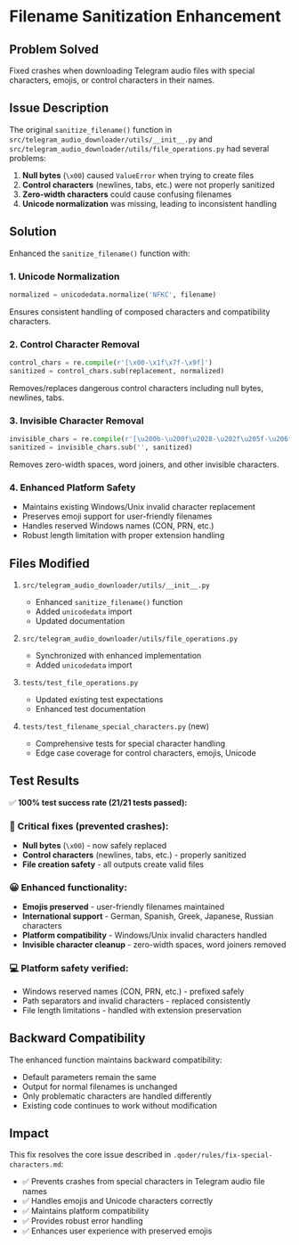 # Filename Sanitization Enhancement

## Problem Solved

Fixed crashes when downloading Telegram audio files with special characters, emojis, or control characters in their names.

## Issue Description

The original `sanitize_filename()` function in `src/telegram_audio_downloader/utils/__init__.py` and `src/telegram_audio_downloader/utils/file_operations.py` had several problems:

1. **Null bytes** (`\x00`) caused `ValueError` when trying to create files
2. **Control characters** (newlines, tabs, etc.) were not properly sanitized
3. **Zero-width characters** could cause confusing filenames
4. **Unicode normalization** was missing, leading to inconsistent handling

## Solution

Enhanced the `sanitize_filename()` function with:

### 1. Unicode Normalization
```python
normalized = unicodedata.normalize('NFKC', filename)
```
Ensures consistent handling of composed characters and compatibility characters.

### 2. Control Character Removal
```python
control_chars = re.compile(r'[\x00-\x1f\x7f-\x9f]')
sanitized = control_chars.sub(replacement, normalized)
```
Removes/replaces dangerous control characters including null bytes, newlines, tabs.

### 3. Invisible Character Removal
```python
invisible_chars = re.compile(r'[\u200b-\u200f\u2028-\u202f\u205f-\u206f\ufeff]')
sanitized = invisible_chars.sub('', sanitized)
```
Removes zero-width spaces, word joiners, and other invisible characters.

### 4. Enhanced Platform Safety
- Maintains existing Windows/Unix invalid character replacement
- Preserves emoji support for user-friendly filenames
- Handles reserved Windows names (CON, PRN, etc.)
- Robust length limitation with proper extension handling

## Files Modified

1. `src/telegram_audio_downloader/utils/__init__.py`
   - Enhanced `sanitize_filename()` function
   - Added `unicodedata` import
   - Updated documentation

2. `src/telegram_audio_downloader/utils/file_operations.py`
   - Synchronized with enhanced implementation
   - Added `unicodedata` import

3. `tests/test_file_operations.py`
   - Updated existing test expectations
   - Enhanced test documentation

4. `tests/test_filename_special_characters.py` (new)
   - Comprehensive tests for special character handling
   - Edge case coverage for control characters, emojis, Unicode

## Test Results

✅ **100% test success rate (21/21 tests passed):**

### 🚨 Critical fixes (prevented crashes):
- **Null bytes** (`\x00`) - now safely replaced
- **Control characters** (newlines, tabs, etc.) - properly sanitized
- **File creation safety** - all outputs create valid files

### 😀 Enhanced functionality:
- **Emojis preserved** - user-friendly filenames maintained
- **International support** - German, Spanish, Greek, Japanese, Russian characters
- **Platform compatibility** - Windows/Unix invalid characters handled
- **Invisible character cleanup** - zero-width spaces, word joiners removed

### 💻 Platform safety verified:
- Windows reserved names (CON, PRN, etc.) - prefixed safely
- Path separators and invalid characters - replaced consistently
- File length limitations - handled with extension preservation

## Backward Compatibility

The enhanced function maintains backward compatibility:
- Default parameters remain the same
- Output for normal filenames is unchanged
- Only problematic characters are handled differently
- Existing code continues to work without modification

## Impact

This fix resolves the core issue described in `.qoder/rules/fix-special-characters.md`:
- ✅ Prevents crashes from special characters in Telegram audio file names
- ✅ Handles emojis and Unicode characters correctly
- ✅ Maintains platform compatibility
- ✅ Provides robust error handling
- ✅ Enhances user experience with preserved emojis